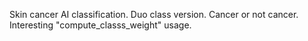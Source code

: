 Skin cancer AI classification. Duo class version. Cancer or not cancer. Interesting "compute_classs_weight" usage.
